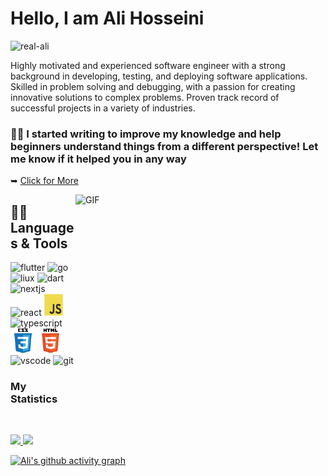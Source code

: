 # Hello, I am Ali Hosseini
<p align="left"> <img src="https://komarev.com/ghpvc/?username=real-ali&label=Profile%20views&color=0e75b6&style=flat" alt="real-ali" /> </p>

Highly motivated and experienced software engineer with a strong background in developing, testing, and deploying software applications. Skilled in problem solving and debugging, with a passion for creating innovative solutions to complex problems. Proven track record of successful projects in a variety of industries.

### ✍🏻 I started writing to improve my knowledge and help beginners understand things from a different perspective! Let me know if it helped you in any way
<span> ➥ <a href="https://real-ali.github.io">Click for More</a></span>

<img align="right" alt="GIF" src="https://media.giphy.com/media/umYMU8G2ixG5mJBDo5/giphy.gif" width="400" height="320" />

## 🐱‍💻 Languages & Tools

<p>
<img src="https://cdn.jsdelivr.net/gh/devicons/devicon/icons/flutter/flutter-original.svg" alt="flutter" width="35" height="35"/>
<img src="https://cdn.jsdelivr.net/gh/devicons/devicon/icons/go/go-original.svg" alt="go" width="35" height="35"/>
 <img src="https://cdn.jsdelivr.net/gh/devicons/devicon/icons/linux/linux-original.svg" alt="liux" width="35" height="35"/>
 <img src="https://cdn.jsdelivr.net/gh/devicons/devicon/icons/dart/dart-original.svg" alt="dart" width="35" height="35"/>
 <img src="https://cdn.jsdelivr.net/gh/devicons/devicon/icons/nextjs/nextjs-original.svg" alt="nextjs" width="35" height="35"/>
<img src="https://cdn.jsdelivr.net/gh/devicons/devicon/icons/react/react-original.svg" alt="react" width="35" height="35"/>
<img src="https://raw.githubusercontent.com/devicons/devicon/master/icons/javascript/javascript-original.svg" alt="javascript" width="30" height="35"/>
<img src="https://cdn.jsdelivr.net/gh/devicons/devicon/icons/typescript/typescript-plain.svg" alt="typescript" width="30" height="35"/>
<img src="https://raw.githubusercontent.com/devicons/devicon/master/icons/css3/css3-original-wordmark.svg" alt="css3" width="40" height="40"/>
<img src="https://raw.githubusercontent.com/devicons/devicon/master/icons/html5/html5-original-wordmark.svg" alt="html5" width="40" height="40"/>
<img src="https://cdn.jsdelivr.net/gh/devicons/devicon/icons/vscode/vscode-original.svg" alt="vscode" width="35" height="35"/>
<img src="https://cdn.jsdelivr.net/gh/devicons/devicon/icons/git/git-original.svg" alt="git" width="35" height="35"/>
</p>

### My Statistics

<br/>
<p align="left">
  <a href="https://github.com/real-ali/">
  <img width="49%" src="https://github-readme-stats.vercel.app/api?username=real-ali&show_icons=true&theme=gruvbox&hide_border=true" />
    <img width="49%" src="https://github-readme-streak-stats.herokuapp.com/?user=real-ali&theme=gruvbox&hide_border=true" />
  </a>
</p>

[![Ali's github activity graph](https://github-readme-activity-graph.cyclic.app/graph?username=real-ali&theme=github-compact&area=true)](https://github.com/real-ali)
